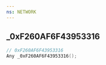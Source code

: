 ```yaml
---
ns: NETWORK
---
```

## _0xF260AF6F43953316

```c
// 0xF260AF6F43953316
Any _0xF260AF6F43953316();
```


